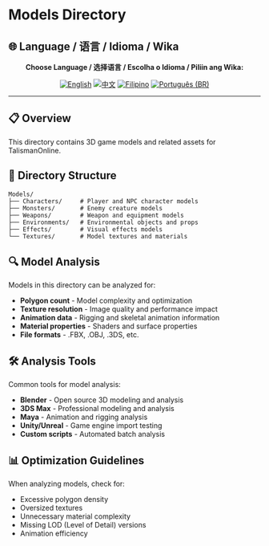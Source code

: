 # Models Directory

## 🌐 Language / 语言 / Idioma / Wika

<div align="center">

**Choose Language / 选择语言 / Escolha o Idioma / Piliin ang Wika:**

[![English](https://img.shields.io/badge/English-EN-blue?style=flat-square)](README.md)
[![中文](https://img.shields.io/badge/中文-CN-red?style=flat-square)](README_CN.md)
[![Filipino](https://img.shields.io/badge/Filipino-PH-green?style=flat-square)](README_PH.md)
[![Português (BR)](https://img.shields.io/badge/Português%20(BR)-BR-yellow?style=flat-square)](README_PT_BR.md)

</div>

---

## 📋 Overview
This directory contains 3D game models and related assets for TalismanOnline.

## 📁 Directory Structure
```
Models/
├── Characters/     # Player and NPC character models
├── Monsters/       # Enemy creature models  
├── Weapons/        # Weapon and equipment models
├── Environments/   # Environmental objects and props
├── Effects/        # Visual effects models
└── Textures/       # Model textures and materials
```

## 🔍 Model Analysis
Models in this directory can be analyzed for:
- **Polygon count** - Model complexity and optimization
- **Texture resolution** - Image quality and performance impact
- **Animation data** - Rigging and skeletal animation information
- **Material properties** - Shaders and surface properties
- **File formats** - .FBX, .OBJ, .3DS, etc.

## 🛠️ Analysis Tools
Common tools for model analysis:
- **Blender** - Open source 3D modeling and analysis
- **3DS Max** - Professional modeling and analysis
- **Maya** - Animation and rigging analysis
- **Unity/Unreal** - Game engine import testing
- **Custom scripts** - Automated batch analysis

## 📊 Optimization Guidelines
When analyzing models, check for:
- Excessive polygon density
- Oversized textures
- Unnecessary material complexity
- Missing LOD (Level of Detail) versions
- Animation efficiency